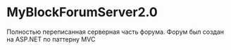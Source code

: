 # MyBlockForumServer2.0
Полностью переписанная серверная часть форума.
Форум был создан на ASP.NET по паттерну MVC
